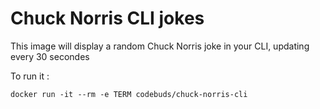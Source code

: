 # Chuck Norris CLI jokes

This image will display a random Chuck Norris joke in your CLI, updating every 30 secondes

To run it : 

```shell
docker run -it --rm -e TERM codebuds/chuck-norris-cli 
```
